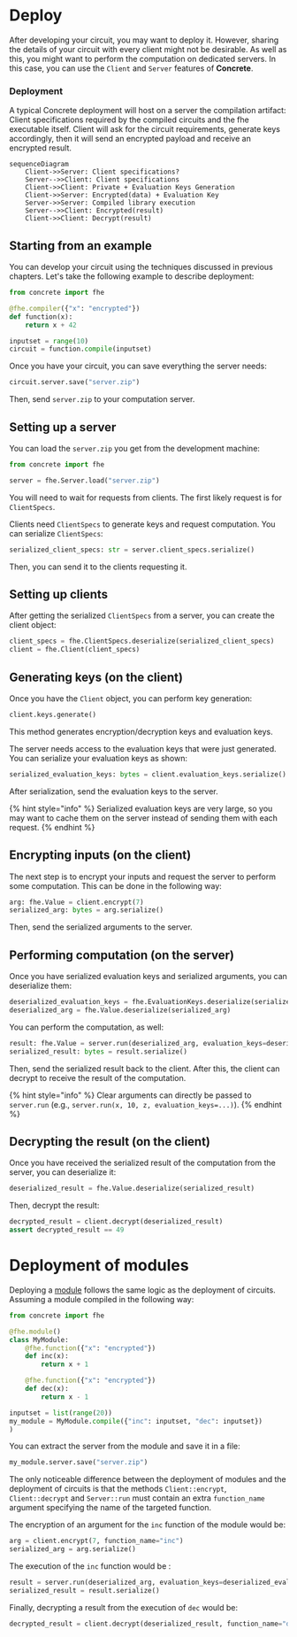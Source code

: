 # Deploy

After developing your circuit, you may want to deploy it. However, sharing the details of your circuit with every client might not be desirable. As well as this, you might want to perform the computation on dedicated servers. In this case, you can use the `Client` and `Server` features of **Concrete**.

### Deployment

A typical Concrete deployment will host on a server the compilation artifact: Client specifications required by the compiled circuits and the fhe executable itself. Client will ask for the circuit requirements, generate keys accordingly, then it will send an encrypted payload and receive an encrypted result.

```mermaid
sequenceDiagram
    Client->>Server: Client specifications?
    Server-->>Client: Client specifications
    Client->>Client: Private + Evaluation Keys Generation
    Client->>Server: Encrypted(data) + Evaluation Key
    Server->>Server: Compiled library execution
    Server-->>Client: Encrypted(result)
    Client->>Client: Decrypt(result)
```

## Starting from an example

You can develop your circuit using the techniques discussed in previous chapters. Let's take the following example to describe deployment:

<!--pytest-codeblocks:skip-->
```python
from concrete import fhe

@fhe.compiler({"x": "encrypted"})
def function(x):
    return x + 42

inputset = range(10)
circuit = function.compile(inputset)
```

Once you have your circuit, you can save everything the server needs:

<!--pytest-codeblocks:skip-->
```python
circuit.server.save("server.zip")
```

Then, send `server.zip` to your computation server.

## Setting up a server

You can load the `server.zip` you get from the development machine:

<!--pytest-codeblocks:skip-->
```python
from concrete import fhe

server = fhe.Server.load("server.zip")
```

You will need to wait for requests from clients. The first likely request is for `ClientSpecs`.

Clients need `ClientSpecs` to generate keys and request computation. You can serialize `ClientSpecs`:

<!--pytest-codeblocks:skip-->
```python
serialized_client_specs: str = server.client_specs.serialize()
```

Then, you can send it to the clients requesting it.

## Setting up clients

After getting the serialized `ClientSpecs` from a server, you can create the client object:

<!--pytest-codeblocks:skip-->
```python
client_specs = fhe.ClientSpecs.deserialize(serialized_client_specs)
client = fhe.Client(client_specs)
```

## Generating keys (on the client)

Once you have the `Client` object, you can perform key generation:

<!--pytest-codeblocks:skip-->
```python
client.keys.generate()
```

This method generates encryption/decryption keys and evaluation keys.

The server needs access to the evaluation keys that were just generated. You can serialize your evaluation keys as shown:

<!--pytest-codeblocks:skip-->
```python
serialized_evaluation_keys: bytes = client.evaluation_keys.serialize()
```

After serialization, send the evaluation keys to the server.

{% hint style="info" %}
Serialized evaluation keys are very large, so you may want to cache them on the server instead of sending them with each request.
{% endhint %}

## Encrypting inputs (on the client)

The next step is to encrypt your inputs and request the server to perform some computation. This can be done in the following way:

<!--pytest-codeblocks:skip-->
```python
arg: fhe.Value = client.encrypt(7)
serialized_arg: bytes = arg.serialize()
```

Then, send the serialized arguments to the server.

## Performing computation (on the server)

Once you have serialized evaluation keys and serialized arguments, you can deserialize them:

<!--pytest-codeblocks:skip-->
```python
deserialized_evaluation_keys = fhe.EvaluationKeys.deserialize(serialized_evaluation_keys)
deserialized_arg = fhe.Value.deserialize(serialized_arg)
```

You can perform the computation, as well:

<!--pytest-codeblocks:skip-->
```python
result: fhe.Value = server.run(deserialized_arg, evaluation_keys=deserialized_evaluation_keys)
serialized_result: bytes = result.serialize()
```

Then, send the serialized result back to the client. After this, the client can decrypt to receive the result of the computation.

{% hint style="info" %}
Clear arguments can directly be passed to `server.run` (e.g., `server.run(x, 10, z, evaluation_keys=...)`).
{% endhint %}

## Decrypting the result (on the client)

Once you have received the serialized result of the computation from the server, you can deserialize it:

<!--pytest-codeblocks:skip-->
```python
deserialized_result = fhe.Value.deserialize(serialized_result)
```

Then, decrypt the result:

<!--pytest-codeblocks:skip-->
```python
decrypted_result = client.decrypt(deserialized_result)
assert decrypted_result == 49
```

# Deployment of modules

Deploying a [module](../compilation/composing_functions_with_modules.md) follows the same logic as the deployment of circuits. Assuming a module compiled in the following way:

<!--pytest-codeblocks:skip-->
```python
from concrete import fhe

@fhe.module()
class MyModule:
    @fhe.function({"x": "encrypted"})
    def inc(x):
        return x + 1

    @fhe.function({"x": "encrypted"})
    def dec(x):
        return x - 1

inputset = list(range(20))
my_module = MyModule.compile({"inc": inputset, "dec": inputset})
)
```

You can extract the server from the module and save it in a file:

<!--pytest-codeblocks:skip-->
```python
my_module.server.save("server.zip")
```

The only noticeable difference between the deployment of modules and the deployment of circuits is that the methods `Client::encrypt`, `Client::decrypt` and `Server::run` must contain an extra `function_name` argument specifying the name of the targeted function.

The encryption of an argument for the `inc` function of the module would be:

<!--pytest-codeblocks:skip-->
```python
arg = client.encrypt(7, function_name="inc")
serialized_arg = arg.serialize()
```

The execution of the `inc` function would be :

<!--pytest-codeblocks:skip-->
```python
result = server.run(deserialized_arg, evaluation_keys=deserialized_evaluation_keys, function_name="inc")
serialized_result = result.serialize()
```

Finally, decrypting a result from the execution of `dec` would be:

<!--pytest-codeblocks:skip-->
```python
decrypted_result = client.decrypt(deserialized_result, function_name="dec")
```
